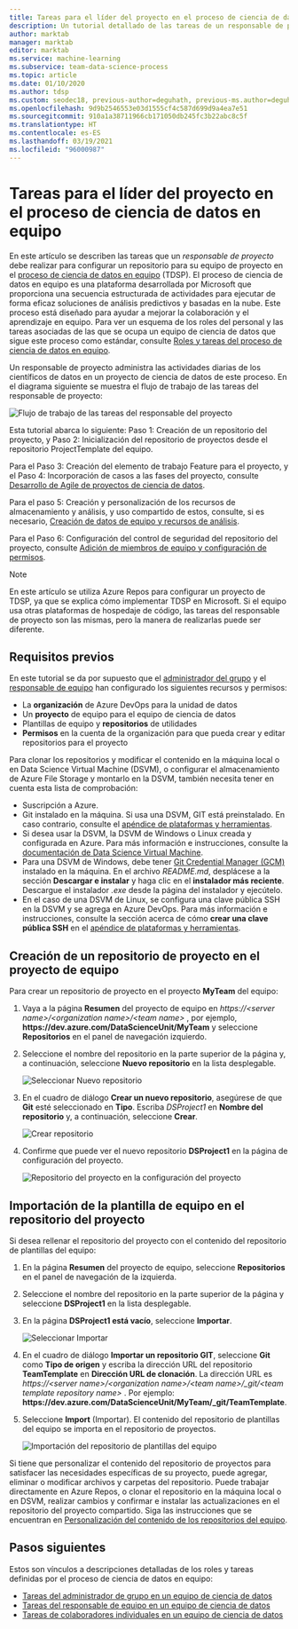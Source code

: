 ```yaml
---
title: Tareas para el líder del proyecto en el proceso de ciencia de datos en equipo
description: Un tutorial detallado de las tareas de un responsable de proyecto en un equipo de proceso de ciencia de datos en equipo
author: marktab
manager: marktab
editor: marktab
ms.service: machine-learning
ms.subservice: team-data-science-process
ms.topic: article
ms.date: 01/10/2020
ms.author: tdsp
ms.custom: seodec18, previous-author=deguhath, previous-ms.author=deguhath
ms.openlocfilehash: 9d9b2546553e03d1555cf4c587d699d9a4ea7e51
ms.sourcegitcommit: 910a1a38711966cb171050db245fc3b22abc8c5f
ms.translationtype: HT
ms.contentlocale: es-ES
ms.lasthandoff: 03/19/2021
ms.locfileid: "96000987"
---
```

# <a name="project-lead-tasks-in-the-team-data-science-process"></a>Tareas para el líder del proyecto en el proceso de ciencia de datos en equipo

En este artículo se describen las tareas que un *responsable de proyecto* debe realizar para configurar un repositorio para su equipo de proyecto en el [proceso de ciencia de datos en equipo](overview.md) (TDSP). El proceso de ciencia de datos en equipo es una plataforma desarrollada por Microsoft que proporciona una secuencia estructurada de actividades para ejecutar de forma eficaz soluciones de análisis predictivos y basadas en la nube. Este proceso está diseñado para ayudar a mejorar la colaboración y el aprendizaje en equipo. Para ver un esquema de los roles del personal y las tareas asociadas de las que se ocupa un equipo de ciencia de datos que sigue este proceso como estándar, consulte [Roles y tareas del proceso de ciencia de datos en equipo](roles-tasks.md).

Un responsable de proyecto administra las actividades diarias de los científicos de datos en un proyecto de ciencia de datos de este proceso. En el diagrama siguiente se muestra el flujo de trabajo de las tareas del responsable de proyecto:

![Flujo de trabajo de las tareas del responsable del proyecto](./media/project-lead-tasks/project-leads-1-tdsp-creating-projects.png)

Esta tutorial abarca lo siguiente: Paso 1: Creación de un repositorio del proyecto, y Paso 2: Inicialización del repositorio de proyectos desde el repositorio ProjectTemplate del equipo. 

Para el Paso 3: Creación del elemento de trabajo Feature para el proyecto, y el Paso 4: Incorporación de casos a las fases del proyecto, consulte [Desarrollo de Agile de proyectos de ciencia de datos](agile-development.md).

Para el paso 5: Creación y personalización de los recursos de almacenamiento y análisis, y uso compartido de estos, consulte, si es necesario, [Creación de datos de equipo y recursos de análisis](team-lead-tasks.md#create-team-data-and-analytics-resources).

Para el Paso 6: Configuración del control de seguridad del repositorio del proyecto, consulte [Adición de miembros de equipo y configuración de permisos](team-lead-tasks.md#add-team-members-and-configure-permissions).

> [!NOTE] 
> En este artículo se utiliza Azure Repos para configurar un proyecto de TDSP, ya que se explica cómo implementar TDSP en Microsoft. Si el equipo usa otras plataformas de hospedaje de código, las tareas del responsable de proyecto son las mismas, pero la manera de realizarlas puede ser diferente.

## <a name="prerequisites"></a>Requisitos previos

En este tutorial se da por supuesto que el [administrador del grupo](group-manager-tasks.md) y el [responsable de equipo](team-lead-tasks.md) han configurado los siguientes recursos y permisos:

- La **organización** de Azure DevOps para la unidad de datos
- Un **proyecto** de equipo para el equipo de ciencia de datos
- Plantillas de equipo y **repositorios** de utilidades
- **Permisos** en la cuenta de la organización para que pueda crear y editar repositorios para el proyecto

Para clonar los repositorios y modificar el contenido en la máquina local o en Data Science Virtual Machine (DSVM), o configurar el almacenamiento de Azure File Storage y montarlo en la DSVM, también necesita tener en cuenta esta lista de comprobación:

- Suscripción a Azure.
- Git instalado en la máquina. Si usa una DSVM, GIT está preinstalado. En caso contrario, consulte el [apéndice de plataformas y herramientas](platforms-and-tools.md#appendix).
- Si desea usar la DSVM, la DSVM de Windows o Linux creada y configurada en Azure. Para más información e instrucciones, consulte la [documentación de Data Science Virtual Machine](../data-science-virtual-machine/index.yml).
- Para una DSVM de Windows, debe tener [Git Credential Manager (GCM)](https://github.com/Microsoft/Git-Credential-Manager-for-Windows) instalado en la máquina. En el archivo *README.md*, desplácese a la sección **Descargar e instalar** y haga clic en el **instalador más reciente**. Descargue el instalador *.exe* desde la página del instalador y ejecútelo. 
- En el caso de una DSVM de Linux, se configura una clave pública SSH en la DSVM y se agrega en Azure DevOps. Para más información e instrucciones, consulte la sección acerca de cómo **crear una clave pública SSH** en el [apéndice de plataformas y herramientas](platforms-and-tools.md#appendix). 

## <a name="create-a-project-repository-in-your-team-project"></a>Creación de un repositorio de proyecto en el proyecto de equipo

Para crear un repositorio de proyecto en el proyecto **MyTeam** del equipo:

1. Vaya a la página **Resumen** del proyecto de equipo en *https:\//\<server name>/\<organization name>/\<team name>* , por ejemplo, **https:\//dev.azure.com/DataScienceUnit/MyTeam** y seleccione **Repositorios** en el panel de navegación izquierdo. 
   
1. Seleccione el nombre del repositorio en la parte superior de la página y, a continuación, seleccione **Nuevo repositorio** en la lista desplegable.
   
   ![Seleccionar Nuevo repositorio](./media/project-lead-tasks/project-leads-9-select-repos.png)
   
1. En el cuadro de diálogo **Crear un nuevo repositorio**, asegúrese de que **Git** esté seleccionado en **Tipo**. Escriba *DSProject1* en **Nombre del repositorio** y, a continuación, seleccione **Crear**.
   
   ![Crear repositorio](./media/project-lead-tasks/project-leads-3-create-project-repo-2.png)
   
1. Confirme que puede ver el nuevo repositorio **DSProject1** en la página de configuración del proyecto. 
   
   ![Repositorio del proyecto en la configuración del proyecto](./media/project-lead-tasks/project-leads-4-create-project-repo-3.png)

## <a name="import-the-team-template-into-your-project-repository"></a>Importación de la plantilla de equipo en el repositorio del proyecto

Si desea rellenar el repositorio del proyecto con el contenido del repositorio de plantillas del equipo:

1. En la página **Resumen** del proyecto de equipo, seleccione **Repositorios** en el panel de navegación de la izquierda. 
   
1. Seleccione el nombre del repositorio en la parte superior de la página y seleccione **DSProject1** en la lista desplegable.
   
1. En la página **DSProject1 está vacío**, seleccione **Importar**. 
   
   ![Seleccionar Importar](./media/project-lead-tasks/project-leads-5-create-project-repo-4.png)
   
1. En el cuadro de diálogo **Importar un repositorio GIT**, seleccione **Git** como **Tipo de origen** y escriba la dirección URL del repositorio **TeamTemplate** en **Dirección URL de clonación**. La dirección URL es *https:\//\<server name>/\<organization name>/\<team name>/_git/\<team template repository name>* . Por ejemplo: **https:\//dev.azure.com/DataScienceUnit/MyTeam/_git/TeamTemplate**. 
   
1. Seleccione **Import** (Importar). El contenido del repositorio de plantillas del equipo se importa en el repositorio de proyectos. 
   
   ![Importación del repositorio de plantillas del equipo](./media/project-lead-tasks/project-leads-6-create-project-repo-5.png)

Si tiene que personalizar el contenido del repositorio de proyectos para satisfacer las necesidades específicas de su proyecto, puede agregar, eliminar o modificar archivos y carpetas del repositorio. Puede trabajar directamente en Azure Repos, o clonar el repositorio en la máquina local o en DSVM, realizar cambios y confirmar e instalar las actualizaciones en el repositorio del proyecto compartido. Siga las instrucciones que se encuentran en [Personalización del contenido de los repositorios del equipo](team-lead-tasks.md#customize-the-contents-of-the-team-repositories).

## <a name="next-steps"></a>Pasos siguientes

Estos son vínculos a descripciones detalladas de los roles y tareas definidas por el proceso de ciencia de datos en equipo:

- [Tareas del administrador de grupo en un equipo de ciencia de datos](group-manager-tasks.md)
- [Tareas del responsable de equipo en un equipo de ciencia de datos](team-lead-tasks.md)
- [Tareas de colaboradores individuales en un equipo de ciencia de datos](project-ic-tasks.md)
